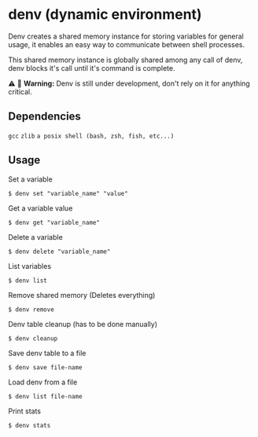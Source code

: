 # denv (dynamic environment)
Denv creates a shared memory instance for storing variables for general usage, it enables an easy way to communicate between shell processes.

This shared memory instance is globally shared among any call of denv, denv blocks it's call until it's command is complete.

:warning: :construction: **Warning:** Denv is still under development, don't rely on it for anything critical.

## Dependencies
`gcc` `zlib` `a posix shell (bash, zsh, fish, etc...)`

## Usage
Set a variable
```
$ denv set "variable_name" "value"
```
Get a variable value
```
$ denv get "variable_name"
```
Delete a variable
```
$ denv delete "variable_name"
```
List variables
```
$ denv list
```
Remove shared memory (Deletes everything)
```
$ denv remove
```
Denv table cleanup (has to be done manually)
```
$ denv cleanup
```
Save denv table to a file
```
$ denv save file-name
```
Load denv from a file
```
$ denv list file-name
```
Print stats
```
$ denv stats
```
